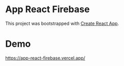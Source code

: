 # App React Firebase

This project was bootstrapped with [Create React App](https://github.com/facebook/create-react-app).

# Demo

https://app-react-firebase.vercel.app/
